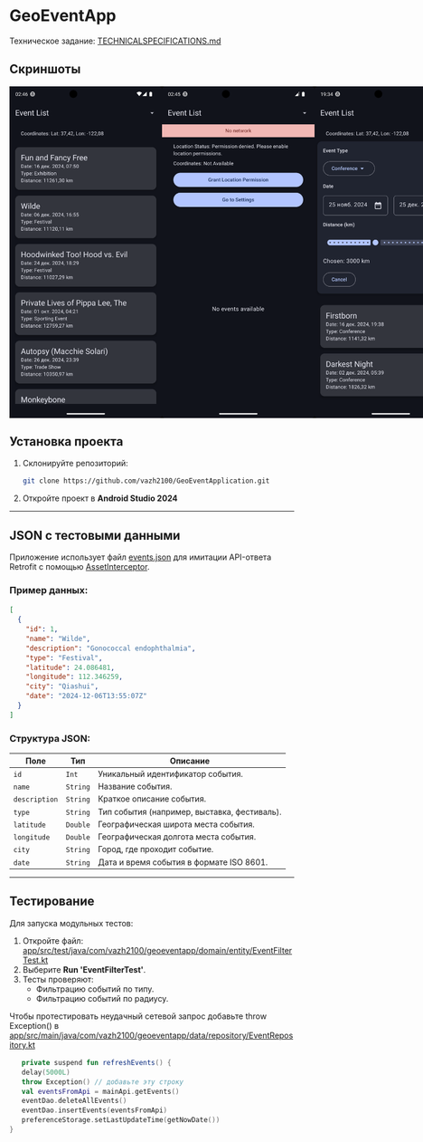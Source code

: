 # GeoEventApp

Техническое задание:
[TECHNICALSPECIFICATIONS.md](https://github.com/vazh2100/GeoEventApplication/blob/master/TECHNICALSPECIFICATIONS.md)

## Скриншоты

 <div style="display: flex; justify-content: space-between;"> <img src="screenshots/Screenshot_Good.png" width="270" /> <img src="screenshots/Screenshot_Bad.png" width="270" /> <img src="screenshots/Screenshot_Filter.png" width="270" /> </div>

## Установка проекта

1. Склонируйте репозиторий:
   ```bash
   git clone https://github.com/vazh2100/GeoEventApplication.git
   ```
2. Откройте проект в **Android Studio 2024**

---

## JSON с тестовыми данными

Приложение использует
файл [events.json](https://github.com/vazh2100/GeoEventApplication/blob/master/app/src/main/assets/events.json)
для имитации API-ответа Retrofit c
помощью [AssetInterceptor](https://github.com/vazh2100/GeoEventApplication/blob/master/app/src/main/java/com/vazh2100/geoeventapp/data/network/inteceptor/AssetInterceptor.kt).

### Пример данных:

```json
[
  {
    "id": 1,
    "name": "Wilde",
    "description": "Gonococcal endophthalmia",
    "type": "Festival",
    "latitude": 24.086481,
    "longitude": 112.346259,
    "city": "Qiashui",
    "date": "2024-12-06T13:55:07Z"
  }
]
```

### Структура JSON:

| Поле          | Тип      | Описание                                     |
|---------------|----------|----------------------------------------------|
| `id`          | `Int`    | Уникальный идентификатор события.            |
| `name`        | `String` | Название события.                            |
| `description` | `String` | Краткое описание события.                    |
| `type`        | `String` | Тип события (например, выставка, фестиваль). |
| `latitude`    | `Double` | Географическая широта места события.         |
| `longitude`   | `Double` | Географическая долгота места события.        |
| `city`        | `String` | Город, где проходит событие.                 |
| `date`        | `String` | Дата и время события в формате ISO 8601.     |

---

## Тестирование

Для запуска модульных тестов:

1. Откройте файл:
   [app/src/test/java/com/vazh2100/geoeventapp/domain/entity/EventFilterTest.kt](https://github.com/vazh2100/GeoEventApplication/blob/master/app/src/test/java/com/vazh2100/geoeventapp/domain/entity/EventFilterTest.kt)
2. Выберите **Run 'EventFilterTest'**.
3. Тесты проверяют:
   - Фильтрацию событий по типу.
   - Фильтрацию событий по радиусу.

Чтобы протестировать неудачный сетевой запрос добавьте throw Exception()
в [app/src/main/java/com/vazh2100/geoeventapp/data/repository/EventRepository.kt](https://github.com/vazh2100/GeoEventApplication/blob/master/app/src/main/java/com/vazh2100/geoeventapp/data/repository/EventRepository.kt)

```kotlin
   private suspend fun refreshEvents() {
   delay(5000L)
   throw Exception() // добавьте эту строку
   val eventsFromApi = mainApi.getEvents()
   eventDao.deleteAllEvents()
   eventDao.insertEvents(eventsFromApi)
   preferenceStorage.setLastUpdateTime(getNowDate())
}
```
